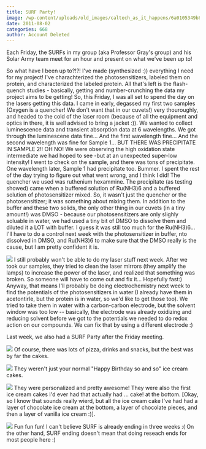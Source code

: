 ```yaml
---
title: SURF Party!
image: /wp-content/uploads/old_images/caltech_as_it_happens/6a0105349b8251970b0153904c70c8970b.jpg
date: 2011-08-02
categories: 668
author: Account Deleted
---
```



Each Friday, the SURFs in my group (aka Professor Gray's group) and his Solar Army team meet for an hour and present on what we've been up to!

So what have I been up to?!?! I've made (synthesized :)) everything I need for my project! I've charachterized the photosensitizers, labeled them on protein, and characterized the labeled protein. All that's left is the flash-quench studies - basically, getting and number-crunching the data my project aims to be getting! So, this Friday, I was all set to spend the day on the lasers getting this data. I came in early, degassed my first two samples (Oxygen is a quencher! We don't want that in our cuvets!) very thouroughly, and headed to the cold of the laser room (because of all the equipment and optics in there, it is well advised to bring a jacket :)). We wanted to collect luminescence data and transient absorption data at 6 wavelengths. We got through the luminescene data fine... And the first wavelength fine... And the second wavelength was fine for Sample 1... BUT THERE WAS PRECIPITATE IN SAMPLE 2!! OH NO! We were observing the high oxidation state intermediate we had hoped to see -but at an unexpected super-low intensity! I went to check on the sample, and there was tons of precipitate. One wavelength later, Sample 1 had precipitate too. Bummer. I spent the rest of the day trying to figure out what went wrong, and I think I did! The quencher we used was ruthenium hexammine. The precipitate (as testing showed) came when a buffered solution of Ru(NH3)6 and a buffered solution of photosensitizer mixed. So, it wasn't just the quencher or the photosensitizer; it was something about mixing them. In addition to the buffer and these two solids, the only other thing in our cuvets (in a tiny amount!) was DMSO - because our photosensitizers are only slighly soluable in water, we had used a tiny bit of DMSO to dissolve them and diluted it a LOT with buffer. I guess it was still too much for the Ru(NH3)6... I'll have to do a control next week with the photosensitizer in buffer, nto dissolved in DMSO, and Ru(NH3)6 to make sure that the DMSO really is the cause, but I am pretty confident it is.


![](/old_images/caltech_as_it_happens/6a0105349b8251970b014e8a3fb383970d.jpg)
I still probably won't be able to do my laser stuff next week. After we took our samples, they tried to clean the laser mirrors (they amplify the lamps) to increase the power of the laser, and realized that something was broken. So someone will have to come out and fix it... Hopefully fast:) Anyway, that means I'll probably be doing electrochemistry next week to find the potentials of the photosensitizers in water (I already have them in acetontirle, but the protein is in water, so we'd like to get those too). We tried to take them in water with a carbon-carbon electrode, but the solvent window was too low -- basically, the electrode was already oxidizing and reducing solvent before we got to the potentials we needed to do redox action on our compounds. We can fix that by using a different electrode :)

Last week, we also had a SURF Party after the Friday meeting.


![](/old_images/caltech_as_it_happens/6a0105349b8251970b0153904c6df8970b.jpg)
Of course, there was lots of pizza, drinks and snacks, but the best was by far the cakes.


![](/old_images/caltech_as_it_happens/6a0105349b8251970b0153904c6e67970b.jpg)
They weren't just your normal "Happy Birthday so and so" ice cream cakes.


![](/old_images/caltech_as_it_happens/6a0105349b8251970b014e8a3fb122970d.jpg)
They were personalized and pretty awesome!  They were also the first ice cream cakes I'd ever had that actually had ... cake! at the bottom.  [Okay, so I know that sounds really wierd, but all the ice cream cake I've had had a layer of chocolate ice cream at the bottom, a layer of chocolate pieces, and then a layer of vanilla ice cream :)].


![](/old_images/caltech_as_it_happens/6a0105349b8251970b014e8a3fb192970d.jpg)
Fun fun fun! I can't believe SURF is already ending in three weeks :( On the other hand, SURF ending doesn't mean that doing reseach ends for most people here :)

